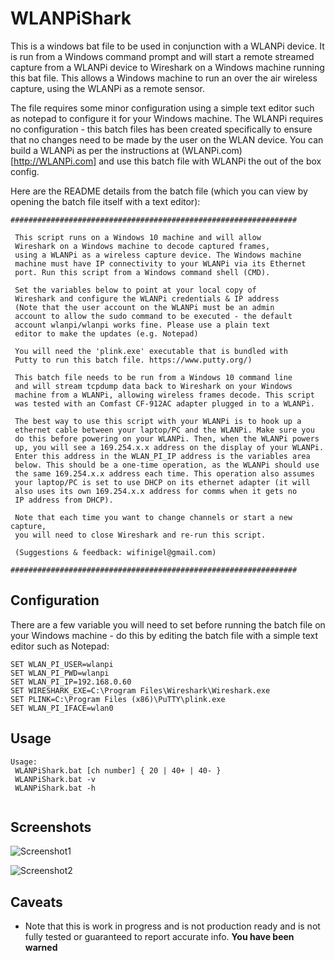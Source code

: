 # WLANPiShark

This is a windows bat file to be used in conjunction with a WLANPi device. It is run from a Windows command prompt and will start a remote streamed capture from a WLANPi device to Wireshark on a Windows machine running this bat file. This allows a Windows machine to run an over the air wireless capture, using the WLANPi as a remote sensor.

The file requires some minor configuration using a simple text editor such as notepad to configure it for your Windows machine. The WLANPi requires no configuration - this batch files has been created specifically to ensure that no changes need to be made by the user on the WLAN device. You can build a WLANPi as per the instructions at (WLANPi.com)[http://WLANPi.com] and use this batch file with WLANPi the out of the box config.

Here are the README details from the batch file (which you can view by opening the batch file itself with a text editor):

```
################################################################
 
 This script runs on a Windows 10 machine and will allow
 Wireshark on a Windows machine to decode captured frames,
 using a WLANPi as a wireless capture device. The Windows machine
 machine must have IP connectivity to your WLANPi via its Ethernet
 port. Run this script from a Windows command shell (CMD).
 
 Set the variables below to point at your local copy of 
 Wireshark and configure the WLANPi credentials & IP address
 (Note that the user account on the WLANPi must be an admin 
 account to allow the sudo command to be executed - the default
 account wlanpi/wlanpi works fine. Please use a plain text
 editor to make the updates (e.g. Notepad)
 
 You will need the 'plink.exe' executable that is bundled with
 Putty to run this batch file. https://www.putty.org/)
 
 This batch file needs to be run from a Windows 10 command line
 and will stream tcpdump data back to Wireshark on your Windows
 machine from a WLANPi, allowing wireless frames decode. This script
 was tested with an Comfast CF-912AC adapter plugged in to a WLANPi.
 
 The best way to use this script with your WLANPi is to hook up a
 ethernet cable between your laptop/PC and the WLANPi. Make sure you
 do this before powering on your WLANPi. Then, when the WLANPi powers
 up, you will see a 169.254.x.x address on the display of your WLANPi.
 Enter this address in the WLAN_PI_IP address is the variables area
 below. This should be a one-time operation, as the WLANPi should use
 the same 169.254.x.x address each time. This operation also assumes 
 your laptop/PC is set to use DHCP on its ethernet adapter (it will
 also uses its own 169.254.x.x address for comms when it gets no
 IP address from DHCP).
 
 Note that each time you want to change channels or start a new capture,
 you will need to close Wireshark and re-run this script. 
 
 (Suggestions & feedback: wifinigel@gmail.com)
 
################################################################
```

## Configuration

There are a few variable you will need to set before running the batch file on your Windows machine - do this by editing the batch file with a simple text editor such as Notepad:

```
SET WLAN_PI_USER=wlanpi
SET WLAN_PI_PWD=wlanpi
SET WLAN_PI_IP=192.168.0.60
SET WIRESHARK_EXE=C:\Program Files\Wireshark\Wireshark.exe
SET PLINK=C:\Program Files (x86)\PuTTY\plink.exe
SET WLAN_PI_IFACE=wlan0
```
## Usage

```
Usage:
 WLANPiShark.bat [ch number] { 20 | 40+ | 40- }
 WLANPiShark.bat -v
 WLANPiShark.bat -h
 
 ```

## Screenshots

![Screenshot1](https://github.com/wifinigel/WLANPiShark/blob/master/screenshot1.png)

![Screenshot2](https://github.com/wifinigel/WLANPiShark/blob/master/screenshot2.png)

## Caveats
- Note that this is work in progress and is not production ready and is not fully tested or guaranteed to report accurate info. **You have been warned**
